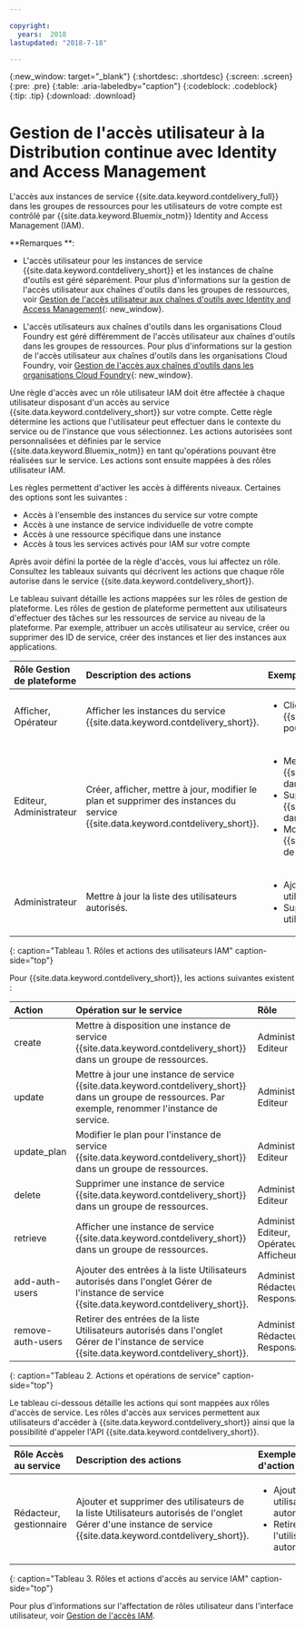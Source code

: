 ```yaml
---

copyright:
  years:  2018
lastupdated: "2018-7-18"

---
```


{:new_window: target="_blank"}
{:shortdesc: .shortdesc}
{:screen: .screen}
{:pre: .pre}
{:table: .aria-labeledby="caption"}
{:codeblock: .codeblock}
{:tip: .tip}
{:download: .download}


# Gestion de l'accès utilisateur à la Distribution continue avec Identity and Access Management

L'accès aux instances de service {{site.data.keyword.contdelivery_full}} dans les groupes de ressources pour les utilisateurs de votre compte est contrôlé par {{site.data.keyword.Bluemix_notm}} Identity and Access Management (IAM). 

**Remarques **: 

* L'accès utilisateur pour les instances de service {{site.data.keyword.contdelivery_short}} et les instances de chaîne d'outils est géré séparément. Pour plus d'informations sur la gestion de l'accès utilisateur aux chaînes d'outils dans les groupes de ressources, voir [Gestion de l'accès utilisateur aux chaînes d'outils avec Identity and Access Management](/docs/services/ContinuousDelivery/toolchains_iam_security.html){: new_window}.

* L'accès utilisateurs aux chaînes d'outils dans les organisations Cloud Foundry est géré différemment de l'accès utilisateur aux chaînes d'outils dans les groupes de ressources. Pour plus d'informations sur la gestion de l'accès utilisateur aux chaînes d'outils dans les organisations Cloud Foundry, voir [Gestion de l'accès aux chaînes d'outils dans les organisations Cloud Foundry](/docs/services/ContinuousDelivery/toolchains_using.html#managing_access_orgs){: new_window}.

Une règle d'accès avec un rôle utilisateur IAM doit être affectée à chaque utilisateur disposant d'un accès au service {{site.data.keyword.contdelivery_short}} sur votre compte. Cette règle détermine les actions que l'utilisateur peut effectuer dans le contexte du service ou de l'instance que vous sélectionnez. Les actions autorisées sont personnalisées et définies par le service {{site.data.keyword.Bluemix_notm}} en tant qu'opérations pouvant être réalisées sur le service. Les actions sont ensuite mappées à des rôles utilisateur IAM.

Les règles permettent d'activer les accès à différents niveaux. Certaines des options sont les suivantes : 

* Accès à l'ensemble des instances du service sur votre compte
* Accès à une instance de service individuelle de votre compte
* Accès à une ressource spécifique dans une instance
* Accès à tous les services activés pour IAM sur votre compte

Après avoir défini la portée de la règle d'accès, vous lui affectez un rôle. Consultez les tableaux suivants qui décrivent les actions que chaque rôle autorise dans le service {{site.data.keyword.contdelivery_short}}.

Le tableau suivant détaille les actions mappées sur les rôles de gestion de plateforme. Les rôles de gestion de plateforme permettent aux utilisateurs d'effectuer des tâches sur les ressources de service au niveau de la plateforme. Par exemple, attribuer un accès utilisateur au service, créer ou supprimer des ID de service, créer des instances et lier des instances aux applications.

| Rôle Gestion de plateforme | Description des actions | Exemples d'action|
|:-----------------|:-----------------|:-----------------|
| Afficher, Opérateur | Afficher les instances du service {{site.data.keyword.contdelivery_short}}. | <ul><li>Cliquer sur une instance de service {{site.data.keyword.contdelivery_short}} pour ouvrir son tableau de bord.</li>|</ul>
| Editeur, Administrateur | Créer, afficher, mettre à jour, modifier le plan et supprimer des instances du service {{site.data.keyword.contdelivery_short}}. |<ul><li>Mettre à disposition une instance de {{site.data.keyword.contdelivery_short}} dans un groupe de ressources.</li><li>Supprimer une instance de {{site.data.keyword.contdelivery_short}} dans un groupe de ressources.</li><li>Modifier un plan d'instance {{site.data.keyword.contdelivery_short}} de Lite à Professional.</li></ul> |
| Administrateur | Mettre à jour la liste des utilisateurs autorisés.| <ul><li>Ajouter un utilisateur à la liste des utilisateurs autorisés.</li><li>Supprimer un utilisateur de la liste des utilisateurs autorisés.</li></ul> |
{: caption="Tableau 1. Rôles et actions des utilisateurs IAM" caption-side="top"}

 Pour {{site.data.keyword.contdelivery_short}}, les actions suivantes existent :

| Action | Opération sur le service | Rôle
|:-----------------|:-----------------|:--------------|
| create | Mettre à disposition une instance de service {{site.data.keyword.contdelivery_short}} dans un groupe de ressources. | Administrateur, Editeur |
| update | Mettre à jour une instance de service {{site.data.keyword.contdelivery_short}} dans un groupe de ressources. Par exemple, renommer l'instance de service. | Administrateur, Editeur |
| update_plan | Modifier le plan pour l'instance de service {{site.data.keyword.contdelivery_short}} dans un groupe de ressources. | Administrateur, Editeur |
| delete | Supprimer une instance de service {{site.data.keyword.contdelivery_short}} dans un groupe de ressources. | Administrateur, Editeur |
| retrieve | Afficher une instance de service {{site.data.keyword.contdelivery_short}} dans un groupe de ressources. | Administrateur, Editeur, Opérateur, Afficheur |
| add-auth-users | Ajouter des entrées à la liste Utilisateurs autorisés dans l'onglet Gérer de l'instance de service {{site.data.keyword.contdelivery_short}}. | Administrateur, Rédacteur, Responsable |
| remove-auth-users | Retirer des entrées de la liste Utilisateurs autorisés dans l'onglet Gérer de l'instance de service {{site.data.keyword.contdelivery_short}}. | Administrateur, Rédacteur, Responsable |
{: caption="Tableau 2. Actions et opérations de service" caption-side="top"}

Le tableau ci-dessous détaille les actions qui sont mappées aux rôles d'accès de service. Les rôles d'accès aux services permettent aux utilisateurs d'accéder à {{site.data.keyword.contdelivery_short}} ainsi que la possibilité d'appeler l'API {{site.data.keyword.contdelivery_short}}.

| Rôle Accès au service | Description des actions | Exemples d'action|
|:-----------------|:-----------------|:-----------------|
| Rédacteur, gestionnaire | Ajouter et supprimer des utilisateurs de la liste Utilisateurs autorisés de l'onglet Gérer d'une instance de service {{site.data.keyword.contdelivery_short}}. | <ul><li>Ajouter un utilisateur autorisé.</li><li>Retirer l'utilisateur autorisé.</li></ul>|
{: caption="Tableau 3. Rôles et actions d'accès au service IAM" caption-side="top"}

Pour plus d'informations sur l'affectation de rôles utilisateur dans l'interface utilisateur, voir [Gestion de l'accès IAM](/docs/iam/mngiam.html#iammanidaccser).

<!--This link is not live in production yet. Use https://console.bluemix.net/docs/iam/iamusermanage.html#iamusermanage until the link above is available in production.-->
